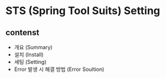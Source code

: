 STS (Spring Tool Suits) Setting
==========
contenst
--------
- 개요 (Summary)
- 설치 (Install)
- 세팅 (Setting)
- Error 발생 시 해결 방법 (Error Soultion)
